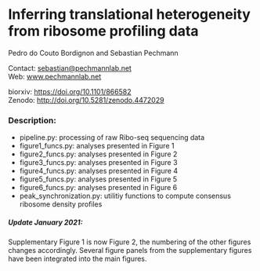 # Inferring translational heterogeneity from ribosome profiling data

Pedro do Couto Bordignon and Sebastian Pechmann

Contact: sebastian@pechmannlab.net\
Web: www.pechmannlab.net

biorxiv: https://doi.org/10.1101/866582 \
Zenodo: http://doi.org/10.5281/zenodo.4472029


### Description:

* pipeline.py: processing of raw Ribo-seq sequencing data
* figure1_funcs.py: analyses presented in Figure 1
* figure2_funcs.py: analyses presented in Figure 2
* figure3_funcs.py: analyses presented in Figure 3
* figure4_funcs.py: analyses presented in Figure 4
* figure5_funcs.py: analyses presented in Figure 5
* figure6_funcs.py: analyses presented in Figure 6
* peak_synchronization.py: utilitiy functions to compute consensus ribosome density profiles


##### Update January 2021: 
Supplementary Figure 1 is now Figure 2, the numbering of the other figures changes accordingly. Several figure panels from the supplementary figures have been integrated into the main figures. 
